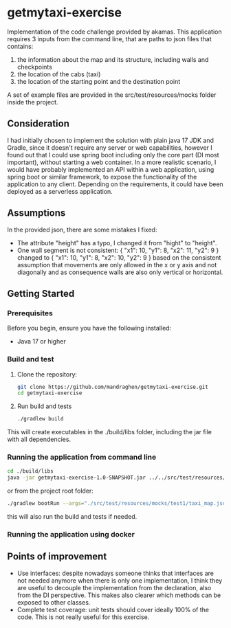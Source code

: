 # getmytaxi-exercise
Implementation of the code challenge provided by akamas.
This application requires 3 inputs from the command line, that are paths to json files that contains:
1) the information about the map and its structure, including walls and checkpoints
2) the location of the cabs (taxi)
3) the location of the starting point and the destination point

A set of example files are provided in the src/test/resources/mocks folder inside the project.

## Consideration
I had initially chosen to implement the solution with plain java 17 JDK and Gradle, since it doesn't require any server or web capabilities, however I found out that I could use spring boot including only the core part (DI most important), without starting a web container.
In a more realistic scenario, I would have probably implemented an API within a web application, using spring boot or similar framework, to expose the functionality of the application to any client. Depending on the requirements, it could have been deployed as a serverless application.

## Assumptions
In the provided json, there are some mistakes I fixed:
- The attribute "height" has a typo, I changed it from "hight" to "height".
- One wall segment is not consistent: 
  {
  "x1": 10,
  "y1": 8,
  "x2": 11,
  "y2": 9
  }
changed to
  {
  "x1": 10,
  "y1": 8,
  "x2": 10,
  "y2": 9
  }
based on the consistent assumption that movements are only allowed in the x or y axis and not diagonally and as 
consequence walls are also only vertical or horizontal.

## Getting Started

### Prerequisites

Before you begin, ensure you have the following installed:
- Java 17 or higher

### Build and test
1. Clone the repository:
   ```bash
   git clone https://github.com/mandraghen/getmytaxi-exercise.git
   cd getmytaxi-exercise
   ```
2. Run build and tests
   ```bash
   ./gradlew build
   ```
This will create executables in the ./build/libs folder, including the jar file with all dependencies.

### Running the application from command line
   ```bash
   cd ./build/libs
   java -jar getmytaxi-exercise-1.0-SNAPSHOT.jar ../../src/test/resources/mocks/test1/taxi_map.json ../../src/test/resources/mocks/test1/taxi_coordinates.json ../../src/test/resources/mocks/test1/request.json
   ```
or from the project root folder:
   ```bash
   ./gradlew bootRun --args="./src/test/resources/mocks/test1/taxi_map.json ./src/test/resources/mocks/test1/taxi_coordinates.json ./src/test/resources/mocks/test1/request.json"
   ```
this will also run the build and tests if needed.

### Running the application using docker


## Points of improvement
- Use interfaces: despite nowadays someone thinks that interfaces are not needed anymore when there is only one implementation, I think they are useful to decouple the implementation from the declaration, also from the DI perspective. This makes also clearer which methods can be exposed to other classes.
- Complete test coverage: unit tests should cover ideally 100% of the code. This is not really useful for this exercise.
